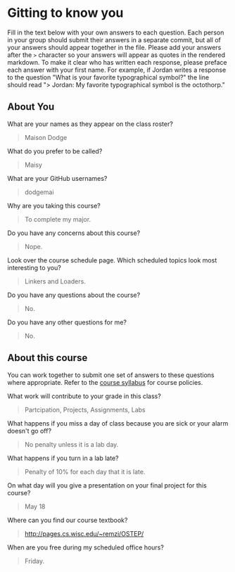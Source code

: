 # Gitting to know you
Fill in the text below with your own answers to each question. Each person in your group should submit their answers in a separate commit, but all of your answers should appear together in the file. Please add your answers after the `>` character so your answers will appear as quotes in the rendered markdown. To make it clear who has written each response, please preface each answer with your first name. For example, if Jordan writes a response to the question "What is your favorite typographical symbol?" the line should read "> Jordan: My favorite typographical symbol is the octothorp." 

## About You
What are your names as they appear on the class roster?
> Maison Dodge

What do you prefer to be called?
> Maisy

What are your GitHub usernames?
> dodgemai 

Why are you taking this course?
> To complete my major. 

Do you have any concerns about this course?
> Nope. 

Look over the course schedule page. Which scheduled topics look most interesting to you?
> Linkers and Loaders. 

Do you have any questions about the course?
> No. 

Do you have any other questions for me?
> No. 

## About this course
You can work together to submit one set of answers to these questions where appropriate. Refer to the [course syllabus](http://www.cs.grinnell.edu/~curtsinger/teaching/2018S/CSC213/syllabus/) for course policies.

What work will contribute to your grade in this class?
> Partcipation, Projects, Assignments, Labs

What happens if you miss a day of class because you are sick or your alarm doesn't go off?
> No penalty unless it is a lab day. 

What happens if you turn in a lab late?
> Penalty of 10% for each day that it is late. 

On what day will you give a presentation on your final project for this course?
> May 18

Where can you find our course textbook?
> http://pages.cs.wisc.edu/~remzi/OSTEP/

When are you free during my scheduled office hours?
> Friday. 
